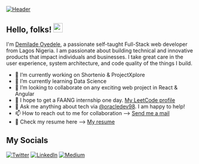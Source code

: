 <!-- Profile card -->
[![Header](https://raw.githubusercontent.com/doyedele1/doyedele1/master/my_profile_card.jpeg)](https://demiladeoyedele.netlify.app/)


<!-- Retro visitor counter
<p align="center"> 
  <img src="https://profile-counter.glitch.me/{doyedele1}/count.svg" />
</p> -->

 <!-- Welcome message -->
<h2>Hello, folks! <img src="https://media.giphy.com/media/hvRJCLFzcasrR4ia7z/giphy.gif" width="25px"></h2>

I'm [Demilade Oyedele](https://demiladeoyedele.netlify.app/), a passionate self-taught Full-Stack web developer from Lagos Nigeria. I am passionate about building technical and innovative products that impact individuals and businesses. I take great care in the user experience, system architecture, and code quality of the things I build.

- 🔭 I’m currently working on Shortenio & ProjectXplore
- 🌱 I’m currently learning Data Science
- 👯 I’m looking to collaborate on any exciting web project in React & Angular
- 🤞 I hope to get a FAANG internship one day. [My LeetCode profile](https://leetcode.com/doyedele/)
- 💬 Ask me anything about tech via [@oracledev98](https://twitter.com/oracledev98). I am happy to help!
- 📫 How to reach out to me for collaboration --> [Send me a mail](mailto:demilade.oyedele@gmail.com)
- 📝 Check my resume here --> [My resume](https://docs.google.com/document/d/1NPF2D-IFMpKJTsoFU_M4PZGRf57ibAQM1h17nhkbpQQ/edit?usp=sharing)

<!-- Languages and tools section --
<h2><b>Languages and Tools</b></h2>

<code><img height="20" src="https://raw.githubusercontent.com/github/explore/80688e429a7d4ef2fca1e82350fe8e3517d3494d/topics/javascript/javascript.png"></code>
<code><img height="20" src="https://raw.githubusercontent.com/github/explore/80688e429a7d4ef2fca1e82350fe8e3517d3494d/topics/react/react.png"></code>
<code><img height="20" src="https://raw.githubusercontent.com/github/explore/80688e429a7d4ef2fca1e82350fe8e3517d3494d/topics/angular/angular.png"></code>
<code><img height="20" src="https://raw.githubusercontent.com/github/explore/80688e429a7d4ef2fca1e82350fe8e3517d3494d/topics/nodejs/nodejs.png"></code>
<code><img height="20" src="https://raw.githubusercontent.com/github/explore/80688e429a7d4ef2fca1e82350fe8e3517d3494d/topics/python/python.png"></code>
<code><img height="20" src="https://raw.githubusercontent.com/github/explore/80688e429a7d4ef2fca1e82350fe8e3517d3494d/topics/c/c.png"></code>
<code><img height="20" src="https://raw.githubusercontent.com/github/explore/80688e429a7d4ef2fca1e82350fe8e3517d3494d/topics/git/git.png"></code>

<!-- Social media accounts -->
<h2><b>My Socials</b></h2>
<p><a href="https://twitter.com/oracledev98" target="_blank"><img alt="Twitter" src="https://img.shields.io/badge/twitter-%231DA1F2.svg?&style=for-the-badge&logo=twitter&logoColor=white" /></a> <a href="https://www.linkedin.com/in/oyedele-demilade/" target="_blank"><img alt="LinkedIn" src="https://img.shields.io/badge/linkedin-%230077B5.svg?&style=for-the-badge&logo=linkedin&logoColor=white" /></a> <a href="https://medium.com/@demilade.oyedele" target="_blank"><img alt="Medium" src="https://img.shields.io/badge/medium-%2312100E.svg?&style=for-the-badge&logo=medium&logoColor=white" /></a>
</p>
